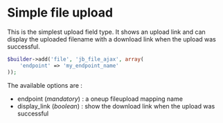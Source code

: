 Simple file upload
==================

This is the simplest upload field type. It shows an upload link and can display the uploaded filename with a download link when the upload was successful.

~~~ php
$builder->add('file', 'jb_file_ajax', array(
    'endpoint' => 'my_endpoint_name'
));
~~~

The available options are :

* endpoint (_mandatory_) : a oneup fileupload mapping name
* display_link (_boolean_) : show the download link when the upload was successful

